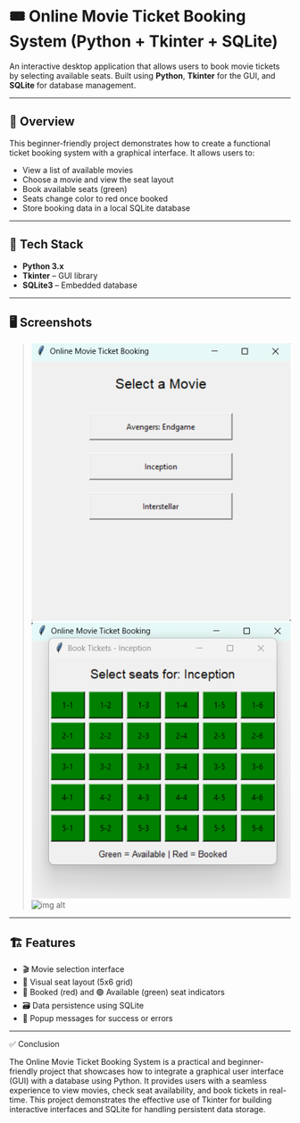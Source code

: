 # 🎟️ Online Movie Ticket Booking System (Python + Tkinter + SQLite)

An interactive desktop application that allows users to book movie tickets by selecting available seats. Built using **Python**, **Tkinter** for the GUI, and **SQLite** for database management.

---

## 📌 Overview

This beginner-friendly project demonstrates how to create a functional ticket booking system with a graphical interface. It allows users to:
- View a list of available movies
- Choose a movie and view the seat layout
- Book available seats (green)
- Seats change color to red once booked
- Store booking data in a local SQLite database

---

## 🧰 Tech Stack

- **Python 3.x**
- **Tkinter** – GUI library
- **SQLite3** – Embedded database

---

## 🖥️ Screenshots

> ![img alt](https://github.com/DATTA-KING/Movie_Booking_Using_Python/blob/28f88ed6264b23ec8f1b639ccf9293091fae28aa/Outout%20Img/Screenshot%201.png)
> ![img alt](https://github.com/DATTA-KING/Movie_Booking_Using_Python/blob/52edf9e227f43a9b7f6e491c45701162ee05e53c/Outout%20Img/Screenshot%202.png)
> ![img alt]()

---

## 🏗️ Features

- 🎬 Movie selection interface
- 💺 Visual seat layout (5x6 grid)
- 🔴 Booked (red) and 🟢 Available (green) seat indicators
- 🗃️ Data persistence using SQLite
- 💬 Popup messages for success or errors

---

✅ Conclusion

The Online Movie Ticket Booking System is a practical and beginner-friendly project that showcases how to integrate a graphical user interface (GUI) with a database using Python. It provides users with a seamless experience to view movies, check seat availability, and book tickets in real-time. This project demonstrates the effective use of Tkinter for building interactive interfaces and SQLite for handling persistent data storage.


